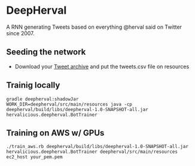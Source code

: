 # DeepHerval

A RNN generating Tweets based on everything @herval said on Twitter since 2007.


## Seeding the network

- Download your [Tweet archive](https://support.twitter.com/articles/20170160) and put the tweets.csv file on resources


## Trainig locally

```
gradle deepherval:shadowJar
WORK_DIR=deepherval/src/main/resources java -cp deepherval/build/libs/deepherval-1.0-SNAPSHOT-all.jar hervalicious.deepherval.BotTrainer
```


## Training on AWS w/ GPUs

```
./train_aws.rb deepherval/build/libs/deepherval-1.0-SNAPSHOT-all.jar hervalicious.deepherval.BotTrainer deepherval/src/main/resources ec2_host your_pem.pem
```